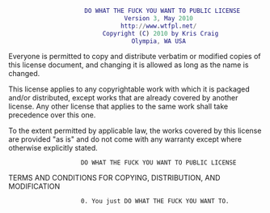 ```m
                     DO WHAT THE FUCK YOU WANT TO PUBLIC LICENSE
                                Version 3, May 2010
                               http://www.wtfpl.net/
                          Copyright (C) 2010 by Kris Craig
                                  Olympia, WA USA
```
Everyone is permitted to copy and distribute verbatim or modified
copies of this license document, and changing it is allowed as long
as the name is changed.

This license applies to any copyrightable work with which it is
packaged and/or distributed, except works that are already covered by
another license. Any other license that applies to the same work
shall take precedence over this one.

To the extent permitted by applicable law, the works covered by this
license are provided "as is" and do not come with any warranty except
where otherwise explicitly stated.

```
                    DO WHAT THE FUCK YOU WANT TO PUBLIC LICENSE
```
TERMS AND CONDITIONS FOR COPYING, DISTRIBUTION, AND MODIFICATION
```
                    0. You just DO WHAT THE FUCK YOU WANT TO.
```
